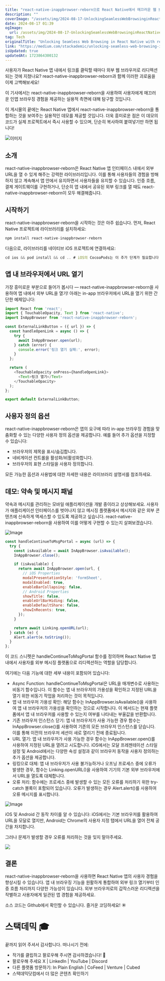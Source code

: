 ```yaml
---
title: "react-native-inappbrowser-reborn으로 React Native에서 매끄러운 웹 브라우징 구현 방법"
description: ""
coverImage: "/assets/img/2024-08-17-UnlockingSeamlessWebBrowsinginReactNativewithreact-native-inappbrowser-reborn_0.png"
date: 2024-08-17 01:39
ogImage: 
  url: /assets/img/2024-08-17-UnlockingSeamlessWebBrowsinginReactNativewithreact-native-inappbrowser-reborn_0.png
tag: Tech
originalTitle: "Unlocking Seamless Web Browsing in React Native with react-native-inappbrowser-reborn"
link: "https://medium.com/stackademic/unlocking-seamless-web-browsing-in-react-native-with-react-native-inappbrowser-reborn-7ea8c4381a49"
isUpdated: true
updatedAt: 1723864300132
---
```



사용자가 React Native 앱 내에서 링크를 클릭할 때마다 외부 웹 브라우저로 리디렉션되는 것에 지쳤나요? react-native-inappbrowser-reborn과 함께 이러한 괴로움을 이제 고백해보세요!

이 기사에서는 react-native-inappbrowser-reborn을 사용하여 사용자에게 매끄러운 인앱 브라우징 경험을 제공하는 실용적 측면에 대해 탐구할 것입니다.

이 게시물의 끝에는 React Native 앱에서 react-native-inappbrowser-reborn을 통합하는 것을 보여주는 실용적인 데모를 제공할 것입니다. 더욱 흥미로운 점은 이 데모의 코드가 실제 프로젝트에서 즉시 사용할 수 있으며, 단순히 복사하여 붙여넣기만 하면 됩니다!

![이미지](/assets/img/2024-08-17-UnlockingSeamlessWebBrowsinginReactNativewithreact-native-inappbrowser-reborn_0.png)

<div class="content-ad"></div>

## 소개

react-native-inappbrowser-reborn은 React Native 앱 인터페이스 내에서 외부 URL을 열 수 있게 해주는 강력한 라이브러리입니다. 이를 통해 사용자들의 경험을 방해하지 않고 계속해서 앱 안에서 유지하면서 사용자들을 유지할 수 있습니다. 인증 흐름, 결제 게이트웨이를 구현하거나, 단순히 앱 내에서 공유된 외부 링크를 열 때도 react-native-inappbrowser-reborn이 모두 해결해줍니다.

## 시작하기

react-native-inappbrowser-reborn을 시작하는 것은 아주 쉽습니다. 먼저, React Native 프로젝트에 라이브러리를 설치하세요:

<div class="content-ad"></div>

```js
npm install react-native-inappbrowser-reborn
```

다음으로, 라이브러리를 네이티브 iOS 프로젝트에 연결하세요:

```js
cd ios && pod install && cd .. # iOS의 CocoaPods는 이 추가 단계가 필요합니다
```

## 앱 내 브라우저에서 URL 열기

<div class="content-ad"></div>

가장 흥미로운 부분으로 들어가 봅시다 — react-native-inappbrowser-reborn을 사용하여 앱 내에서 외부 URL을 열기! 아래는 in-app 브라우저에서 URL을 열기 위한 간단한 예제입니다:

```js
import React from 'react';
import { TouchableOpacity, Text } from 'react-native';
import InAppBrowser from 'react-native-inappbrowser-reborn';

const ExternalLinkButton = ({ url }) => {
  const handleOpenLink = async () => {
    try {
      await InAppBrowser.open(url);
    } catch (error) {
      console.error('링크 열기 실패:', error);
    }
  };

  return (
    <TouchableOpacity onPress={handleOpenLink}>
      <Text>링크 열기</Text>
    </TouchableOpacity>
  );
};

export default ExternalLinkButton;
```

## 사용자 정의 옵션

react-native-inappbrowser-reborn은 앱의 요구에 따라 in-app 브라우징 경험을 맞춤화할 수 있는 다양한 사용자 정의 옵션을 제공합니다. 예를 들어 추가 옵션을 지정할 수 있습니다:

<div class="content-ad"></div>

- 브라우저의 제목을 표시/숨김합니다.
- 네비게이션 컨트롤을 활성화/비활성화합니다.
- 브라우저의 표현 스타일을 사용자 정의합니다.

모든 가능한 옵션과 사용법에 대한 자세한 내용은 라이브러리 설명서를 참조하세요.

## 데모: 약속 및 메시지 패널

약속과 메시지를 관리하는 모바일 애플리케이션을 개발 중이라고 상상해보세요. 사용자가 애플리케이션 인터페이스를 벗어나지 않고 메시징 플랫폼에서 메시지와 같은 외부 콘텐츠에 신속하게 액세스할 수 있도록 제공하고 싶습니다. react-native-inappbrowser-reborn을 사용하여 이를 어떻게 구현할 수 있는지 살펴보겠습니다.

<div class="content-ad"></div>


![Image](https://miro.medium.com/v2/resize:fit:616/1*8rq4m8hcfPQaf0rRftTtYQ.gif)

```js
const handleContinueToMsgPortal = async (url) => {
  try {
    const isAvailable = await InAppBrowser.isAvailable();
    InAppBrowser.close();

    if (isAvailable) {
      return await InAppBrowser.open(url, {
        // iOS Properties
        modalPresentationStyle: 'formSheet',
        modalEnabled: true,
        enableBarCollapsing: false,
        // Android Properties
        showTitle: false,
        enableUrlBarHiding: false,
        enableDefaultShare: false,
        showInRecents: true,
      });
    }

    return await Linking.openURL(url);
  } catch (e) {
    Alert.alert(e.toString());
  }
};
```

이 코드 스니펫은 handleContinueToMsgPortal 함수를 정의하며 React Native 앱 내에서 사용자를 외부 메시징 플랫폼으로 리디렉션하는 역할을 담당합니다.

여기에는 다음 기능에 대한 세부 내용이 포함되어 있습니다:


<div class="content-ad"></div>

- Async Function: handleContinueToMsgPortal은 URL을 매개변수로 사용하는 비동기 함수입니다. 이 함수는 앱 내 브라우저의 가용성을 확인하고 지정된 URL을 열기 위한 비동기 작업을 처리하는 것이 목적입니다.
- 앱 내 브라우저 가용성 확인: 해당 함수는 InAppBrowser.isAvailable()을 사용하여 앱 내 브라우저의 가용성을 확인하는 것으로 시작합니다. 이 메서드는 현재 플랫폼에서 앱 내 브라우저를 사용할 수 있는지 여부를 나타내는 부울값을 반환합니다.
- 기존 브라우저 인스턴스 닫기: 앱 내 브라우저가 사용 가능한 경우 함수는 InAppBrowser.close()를 사용하여 기존의 모든 브라우저 인스턴스를 닫습니다. 이를 통해 이전의 브라우저 세션이 새로 열리기 전에 종료됩니다.
- URL 열기: 앱 내 브라우저가 사용 가능한 경우 함수는 InAppBrowser.open()를 사용하여 지정된 URL을 열려고 시도합니다. iOS에서는 모달 프레젠테이션 스타일 설정 및 Android에서는 다양한 속성 설정과 같이 브라우저 동작을 사용자 정의하는 추가 옵션을 제공합니다.
- 링킹으로 대체: 앱 내 브라우저가 사용 불가능하거나 오프닝 프로세스 중에 오류가 발생한 경우, 함수는 Linking.openURL()을 사용하여 기기의 기본 외부 브라우저에서 URL을 열도록 대체합니다.
- 오류 처리: 함수에는 프로세스 중에 발생할 수 있는 모든 오류를 처리하기 위한 try-catch 블록이 포함되어 있습니다. 오류가 발생하는 경우 Alert.alert()를 사용하여 오류 메시지를 표시합니다.

![Image](https://miro.medium.com/v2/resize:fit:592/1*hjYVhtRAnkrQilqqDytROQ.gif)

iOS 및 Android 간 동작 차이를 알 수 있습니다: iOS에서는 기본 브라우저를 활용하여 URL을 모달로 열지만, Android는 Chrome의 사용자 지정 탭에서 URL을 열어 전체 공간을 차지합니다.

그러나 문제가 발생할 경우 오류를 처리하는 것을 잊지 말아주세요.

<div class="content-ad"></div>

<img src="https://miro.medium.com/v2/resize:fit:616/1*7yw_Hq1x1l5nCojM7YBNaA.gif" />

## 결론

react-native-inappbrowser-reborn을 사용하면 React Native 앱의 사용자 경험을 향상시킬 수 있습니다. 앱 내 브라우징 기능을 원활하게 통합하여 외부 링크 열기부터 인증 흐름 처리까지 다양한 가능성이 있습니다. 외부 브라우저로의 갑작스러운 리디렉션을 작별하고 사용자에게 일관된 앱 경험을 제공하세요.

소스 코드는 Github에서 확인할 수 있습니다. 즐거운 코딩하세요! ☀️

<div class="content-ad"></div>

# 스택데믹 🎓

끝까지 읽어 주셔서 감사합니다. 떠나시기 전에:

- 작가를 클립하고 팔로우해 주시면 감사하겠습니다! 👏
- 팔로우해 주세요 X | LinkedIn | YouTube | Discord
- 다른 플랫폼 방문하기: In Plain English | CoFeed | Venture | Cubed
- 스택데믹닷컴에서 더 많은 콘텐츠 확인하기